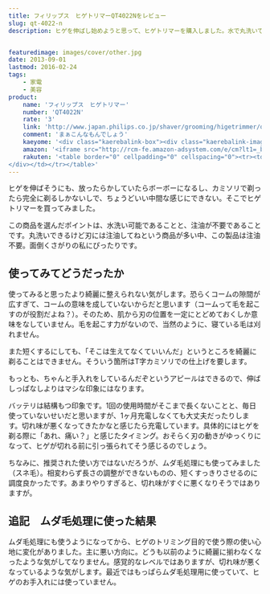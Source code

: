 ```yaml
---
title: フィリップス　ヒゲトリマーQT4022Nをレビュー
slug: qt-4022-n
description: ヒゲを伸ばし始めようと思って、ヒゲトリマーを購入しました。水で丸洗いできて、しかも刃への注油は不要です。ただ、思ったよりヒゲをキレイにまとめきれないため、最近ではもっぱらムダ毛処理用に使用しています。


featuredimage: images/cover/other.jpg
date: 2013-09-01
lastmod: 2016-02-24
tags: 
    - 家電
    - 美容
product:
    name: 'フィリップス　ヒゲトリマー'
    number: 'QT4022N'
    rate: '3'
    link: 'http://www.japan.philips.co.jp/shaver/grooming/higetrimmer/qt4022n/'
    comment: 'まぁこんなもんでしょう'
    kaeyome: '<div class="kaerebalink-box"><div class="kaerebalink-image"><a href="http://www.amazon.co.jp/exec/obidos/ASIN/B00BI8VDYA/illusionspace-22/ref=nosim/" rel="nofollow" target="_blank"><img src="http://ecx.images-amazon.com/images/I/31GAJwUJzXL._SL160_.jpg" style="border: none;" /></a></div><div class="kaerebalink-info"><div class="kaerebalink-name"><a href="http://www.amazon.co.jp/exec/obidos/ASIN/B00BI8VDYA/illusionspace-22/ref=nosim/" rel="nofollow" target="_blank">フィリップス ヒゲトリマー【0.5㎜幅 20段階長さ調節】 QT4022N  メンズ グルーミング</a><div class="kaerebalink-powered-date">posted with <a href="http://kaereba.com" rel="nofollow" target="_blank">カエレバ</a></div></div><div class="kaerebalink-detail"> Philips (フィリップス) 2013-03-01    </div><div class="kaerebalink-link1"><div class="shoplinkamazon"><a href="http://www.amazon.co.jp/gp/search?keywords=QT4022N&__mk_ja_JP=%83J%83%5E%83J%83i&tag=illusionspace-22" rel="nofollow" target="_blank" title="アマゾン" >Amazonで購入</a></div><div class="shoplinkrakuten"><a href="http://hb.afl.rakuten.co.jp/hgc/0e95387f.f2aef20d.0e953880.25e412bd/?pc=http%3A%2F%2Fsearch.rakuten.co.jp%2Fsearch%2Fmall%2FQT4022N%2F-%2Ff.1-p.1-s.1-sf.0-st.A-v.2%3Fx%3D0%26scid%3Daf_ich_link_urltxt%26m%3Dhttp%3A%2F%2Fm.rakuten.co.jp%2F" rel="nofollow" target="_blank" title="楽天市場" >楽天市場で購入</a></div></div></div><div class="booklink-footer" style="clear: left"></div></div>'
    amazon: '<iframe src="http://rcm-fe.amazon-adsystem.com/e/cm?lt1=_blank&bc1=000000&IS2=1&bg1=FFFFFF&fc1=000000&lc1=0000FF&t=illusionspace-22&o=9&p=8&l=as4&m=amazon&f=ifr&ref=ss_til&asins=B00BI8VDYA" style="width:120px;height:240px;" scrolling="no" marginwidth="0" marginheight="0" frameborder="0"></iframe>'
    rakuten: '<table border="0" cellpadding="0" cellspacing="0"><tr><td valign="top"><div style="border:1px solid;margin:0px;padding:6px 0px;width:120px;text-align:center;float:left"><a href="http://hb.afl.rakuten.co.jp/hgc/11ad1d5b.89be5ade.11ad1d5c.1c360f9a/?pc=http%3a%2f%2fitem.rakuten.co.jp%2fedion%2f8710103637301%2f%3fscid%3daf_link_tbl&m=http%3a%2f%2fm.rakuten.co.jp%2fedion%2fi%2f10128621%2f" target="_blank"><img src="http://hbb.afl.rakuten.co.jp/hgb/?pc=http%3a%2f%2fthumbnail.image.rakuten.co.jp%2f%400_mall%2fedion%2fcabinet%2fgoods%2fl1%2fimg064%2f8710103637301_l1.jpg%3f_ex%3d80x80&m=http%3a%2f%2fthumbnail.image.rakuten.co.jp%2f%400_mall%2fedion%2fcabinet%2fgoods%2fl1%2fimg064%2f8710103637301_l1.jpg%3f_ex%3d64x64" alt="本体丸洗いもできるスタイリッシュモデル。【ポイント10倍(9/1 AM0..." border="0" style="margin:0px;padding:0px"></a><p style="font-size:12px;line-height:1.4em;text-align:left;margin:0px;padding:2px 6px"><a href="http://hb.afl.rakuten.co.jp/hgc/11ad1d5b.89be5ade.11ad1d5c.1c360f9a/?pc=http%3a%2f%2fitem.rakuten.co.jp%2fedion%2f8710103637301%2f%3fscid%3daf_link_tbl&m=http%3a%2f%2fm.rakuten.co.jp%2fedion%2fi%2f10128621%2f" target="_blank">本体丸洗いもできるスタイリッシュモデル。【ポイント10倍(9/1 AM0...</a>
</div></td></tr></table>'
---
```


ヒゲを伸ばそうにも、放ったらかしていたらボーボーになるし、カミソリで剃ったら完全に剃るしかないしで、ちょうどいい中間な感じにできない。そこでヒゲトリマーを買ってみました。

この商品を選んだポイントは、水洗い可能であることと、注油が不要であることです。丸洗いできるけど刃には注油してねという商品が多い中、この製品は注油不要。面倒くさがりの私にぴったりです。


## 使ってみてどうだったか


使ってみると思ったより綺麗に整えられない気がします。恐らくコームの隙間が広すぎて、コームの意味を成していないからだと思います（コームって毛を起こすのが役割だよね？）。そのため、肌から刃の位置を一定にとどめておくしか意味をなしていません。毛を起こす力がないので、当然のように、寝ている毛は刈れません。

また短くするにしても、「そこは生えてなくていいんだ」というところを綺麗に剃ることはできません。そういう箇所はT字カミソリでの仕上げを要します。

もっとも、ちゃんと手入れをしているんだぞというアピールはできるので、伸ばしっぱなしよりはマシな印象にはなります。

バッテリは結構もつ印象です。1回の使用時間がそこまで長くないことと、毎日使っていないせいだと思いますが、1ヶ月充電しなくても大丈夫だったりします。切れ味が悪くなってきたかなと感じたら充電しています。具体的にはヒゲを剃る際に「あれ、痛い？」と感じたタイミング。おそらく刃の動きがゆっくりになって、ヒゲが切れる前に引っ張られてそう感じるのでしょう。

ちなみに、推奨された使い方ではないだろうが、ムダ毛処理にも使ってみました（スネ毛）。相変わらず長さの調整ができないものの、短くすっきりさせるのに調度良かったです。あまりやりすぎると、切れ味がすぐに悪くなりそうではありますが。


## 追記　ムダ毛処理に使った結果


ムダ毛処理にも使うようになってから、ヒゲのトリミング目的で使う際の使い心地に変化がありました。主に悪い方向に。どうも以前のように綺麗に揃わなくなったような気がしてなりません。感覚的なレベルではありますが、切れ味が悪くなっているような気がします。最近ではもっぱらムダ毛処理用に使っていて、ヒゲのお手入れには使っていません。


  
